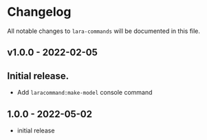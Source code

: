 # Changelog

All notable changes to `lara-commands` will be documented in this file.

## v1.0.0 - 2022-02-05

## Initial release.

- Add `laracommand:make-model` console command

## 1.0.0 - 2022-05-02

- initial release
